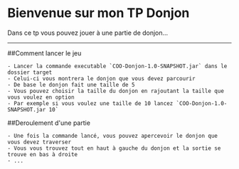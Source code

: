 Bienvenue sur mon TP Donjon
===================

Dans ce tp vous pouvez jouer à une partie de donjon...

----------

##Comment lancer le jeu

	- Lancer la commande executable `COO-Donjon-1.0-SNAPSHOT.jar` dans le dossier target
	- Celui-ci vous montrera le donjon que vous devez parcourir
	- De base le donjon fait une taille de 5
	- Vous pouvez choisir la taille du donjon en rajoutant la taille que vous voulez en option
	- Par exemple si vous voulez une taille de 10 lancez `COO-Donjon-1.0-SNAPSHOT.jar 10`

##Deroulement d'une partie

 	- Une fois la commande lancé, vous pouvez apercevoir le donjon que vous devez traverser
 	- Vous vous trouvez tout en haut à gauche du donjon et la sortie se trouve en bas à droite
 	- ...
